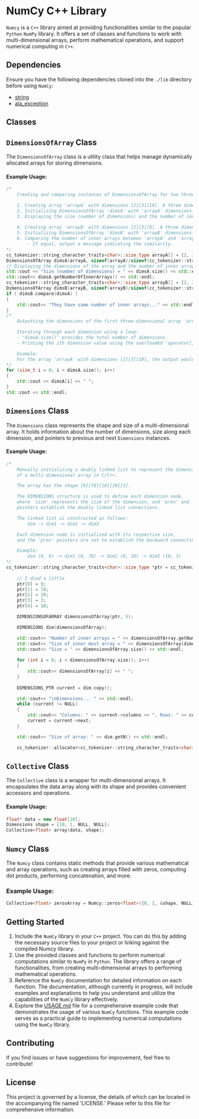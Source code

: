# NumCy C++ Library
`Numcy` is a `C++` library aimed at providing functionalities similar to the popular `Python` `NumPy` library. It offers a set of classes and functions to work with multi-dimensional arrays, perform mathematical operations, and support numerical computing in `C++`.

## Dependencies

Ensure you have the following dependencies cloned into the `./lib` directory before using `NumCy`:

- [string](https://github.com/KHAAdotPK/string.git)
- [ala_exception](https://github.com/KHAAdotPK/ala_exception.git)

## Classes

## `DimensionsOfArray` Class
The `DimensionsOfArray` class is a utility class that helps manage dynamically allocated arrays for storing dimensions.
#### Example Usage:
```C++
/*
    Creating and comparing instances of DimensionsOfArray for two three-dimensional arrays.

    1. Creating array 'arrayA' with dimensions [2][3][10]. A three dimensional array, with six inner arrays(two three-dimensional arrays), and then each inner array is a single line array(the innermost array)  of 10 columns.
    2. Initializing DimensionsOfArray 'dimsA' with 'arrayA' dimensions.
    3. Displaying the size (number of dimensions) and the number of inner arrays for 'arrayA'.
    
    4. Creating array 'arrayB' with dimensions [2][3][8]. A three dimensional array, with six inner arrays(two  three-dimensional arrays), and then each inner array is a single line array(the innermost array) of 8 columns.
    5. Initializing DimensionsOfArray 'dimsB' with 'arrayB' dimensions.
    6. Comparing the number of inner arrays between 'arrayA' and 'arrayB'.
        - If equal, output a message indicating the similarity.
*/
cc_tokenizer::string_character_traits<char>::size_type arrayA[] = {2, 3, 10};
DimensionsOfArray dimsA(arrayA, sizeof(arrayA)/sizeof(cc_tokenizer::string_character_traits<char>::size_type));
// Displaying the dimensions of the array and the number of inner arrays.
std::cout << "Size (number of dimensions) = " << dimsA.size() << std::endl;
std::cout<< dimsA.getNumberOfInnerArrays() << std::endl;
cc_tokenizer::string_character_traits<char>::size_type arrayB[] = {2, 3, 8};
DimensionsOfArray dimsB(arrayB, sizeof(arrayB)/sizeof(cc_tokenizer::string_character_traits<char>::size_type));    
if ( dimsB.compare(dimsA) ) 
{
    std::cout<< "They have same number of inner arrays..." << std::endl;
}
/*
    Outputting the dimensions of the first three-dimensional array 'arrayA' using the overloaded operator.

    Iterating through each dimension using a loop:
    - 'dimsA.size()' provides the total number of dimensions.
    - Printing the ith dimension value using the overloaded 'operator[]'.

    Example:
    For the array 'arrayA' with dimensions [2][3][10], the output would be: 2 3 10
*/
for (size_t i = 0; i < dimsA.size(); i++)
{
    std::cout << dimsA[i] << " ";
}
std::cout << std::endl;
```

## `Dimensions` Class
The `Dimensions` class represents the shape and size of a multi-dimensional array. It holds information about the number of dimensions, size along each dimension, and pointers to previous and next `Dimensions` instances.
#### Example Usage:
```C++
/*    
    Manually initializing a doubly linked list to represent the dimensions
    of a multi-dimensional array in C/C++.

    The array has the shape [9][78][10][10][3].

    The DIMENSIONS structure is used to define each dimension node,
    where 'size' represents the size of the dimension, and 'prev' and 'next'
    pointers establish the doubly linked list connections.

    The linked list is constructed as follows:
        dim -> dim1 -> dim2 -> dim3

    Each dimension node is initialized with its respective size,
    and the 'prev' pointers are set to establish the backward connections.

    Example:
        dim (0, 9) -> dim1 (0, 78) -> dim2 (0, 10) -> dim3 (10, 3)
*/
cc_tokenizer::string_character_traits<char>::size_type *ptr = cc_tokenizer::allocator<cc_tokenizer::string_character_traits<char>::size_type>().allocate(5);
   
    // I died a little
    ptr[0] = 9;
    ptr[1] = 78;
    ptr[2] = 10;
    ptr[3] = 3;
    ptr[4] = 10;

    DIMENSIONSOFARRAY dimensionsOfArray(ptr, 5);

    DIMENSIONS dim(dimensionsOfArray);

    std::cout<< "Number of inner arrays = " << dimensionsOfArray.getNumberOfInnerArrays() << std::endl;
    std::cout<< "Size of inner most array = " << dimensionsOfArray[dimensionsOfArray.size() - 1] << std::endl;
    std::cout<< "Size = " << dimensionsOfArray.size() << std::endl;
    
    for (int i = 0; i < dimensionsOfArray.size(); i++)
    {
        std::cout<< dimensionsOfArray[i] << " ";
    }
    
    DIMENSIONS_PTR current = dim.copy();

    std::cout<< "\nDimensions... " << std::endl;
    while (current != NULL)
    {
        std::cout<< "Columns: " << current->columns << ", Rows: " << current->rows << std::endl;        
        current = current->next;
    }

    std::cout<< "Size of array: " << dim.getN() << std::endl; 

    cc_tokenizer::allocator<cc_tokenizer::string_character_traits<char>::size_type>().deallocate(ptr);
```

## `Collective` Class
The `Collective` class is a wrapper for multi-dimensional arrays. It encapsulates the data array along with its shape and provides convenient accessors and operations.
#### Example Usage:
```C++
float* data = new float[10];
Dimensions shape = {10, 1, NULL, NULL};
Collective<float> array(data, shape);
```
## `Numcy` Class
The `Numcy` class contains static methods that provide various mathematical and array operations, such as creating arrays filled with zeros, computing dot products, performing concatenation, and more.
### Example Usage:
```C++
Collective<float> zerosArray = Numcy::zeros<float>({0, 1, &shape, NULL});
```

## Getting Started
1. Include the `NumCy` library in your `C++` project. You can do this by adding the necessary source files to your project or linking against the compiled Numcy library.
2. Use the provided classes and functions to perform numerical computations similar to `NumPy` in `Python`. The library offers a range of functionalities, from creating multi-dimensional arrays to performing mathematical operations.
3. Reference the `NumCy` documentation for detailed information on each function. The documentation, although currently in progress, will include examples and explanations to help you understand and utilize the capabilities of the `NumCy` library effectively.
4. Explore the [USAGE.md](USAGE.md) file for a comprehensive example code that demonstrates the usage of various `NumCy` functions. This example code serves as a practical guide to implementing numerical computations using the `NumCy` library. 

## Contributing
If you find issues or have suggestions for improvement, feel free to contribute!

## License
This project is governed by a license, the details of which can be located in the accompanying file named 'LICENSE.' Please refer to this file for comprehensive information.
